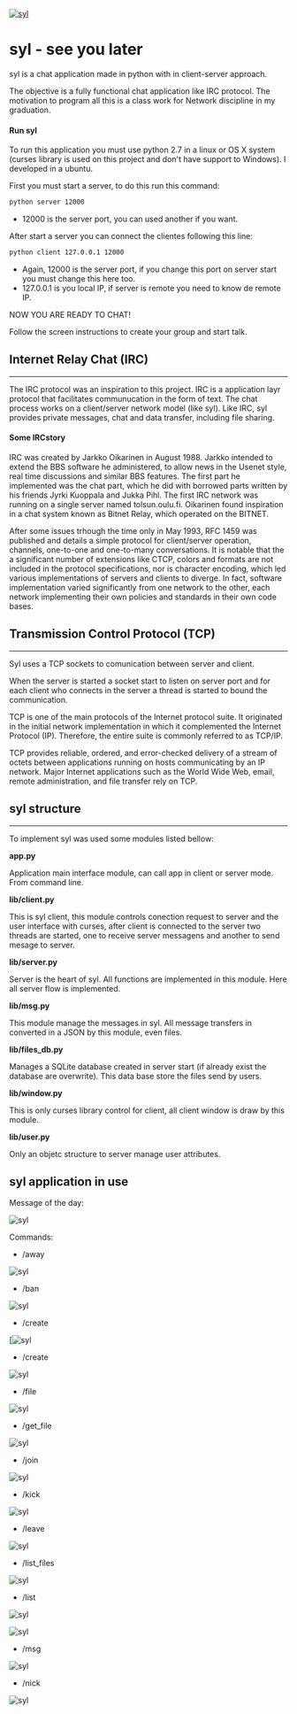  [![syl](https://github.com/ninovasc/syl/blob/master/readme_img/syl_logo.gif?raw=true)](https://github.com/ninovasc/syl/)

# syl - see you later

syl is a chat application made in python with in client-server approach.

The objective is a fully functional chat application like IRC protocol. The motivation to program all this is a class work for Network discipline in my graduation.

#### Run syl

To run this application you must use python 2.7 in a linux or OS X system (curses library is used on this project and don't have support to Windows). I developed in a ubuntu.

First you must start a server, to do this run this command:

```sh
python server 12000
```

* 12000 is the server port, you can used another if you want.

After start a server you can connect the clientes following this line:

```sh
python client 127.0.0.1 12000
```
* Again, 12000 is the server port, if you change this port on server start you must change this here too.
* 127.0.0.1 is you local IP, if server is remote you need to know de remote IP.

NOW YOU ARE READY TO CHAT!

Follow the screen instructions to create your group and start talk.

## Internet Relay Chat (IRC)
-------------------------------

The IRC protocol was an inspiration to this project. IRC is a application layr protocol that facilitates communucation in the form of text. The chat process works on a client/server network model (like syl). Like IRC, syl provides private messages, chat and data transfer, including file sharing.

#### Some IRCstory

IRC was created by Jarkko Oikarinen in August 1988. Jarkko intended to extend the BBS software he administered, to allow news in the Usenet style, real time discussions and similar BBS features. The first part he implemented was the chat part, which he did with borrowed parts written by his friends Jyrki Kuoppala and Jukka Pihl. The first IRC network was running on a single server named tolsun.oulu.fi. Oikarinen found inspiration in a chat system known as Bitnet Relay, which operated on the BITNET.

After some issues trhough the time only in May 1993, RFC 1459 was published and details a simple protocol for client/server operation, channels, one-to-one and one-to-many conversations. It is notable that the a significant number of extensions like CTCP, colors and formats are not included in the protocol specifications, nor is character encoding, which led various implementations of servers and clients to diverge. In fact, software implementation varied significantly from one network to the other, each network implementing their own policies and standards in their own code bases.

## Transmission Control Protocol (TCP)
-------------------------------

Syl uses a TCP sockets to comunication between server and client.

When the server is started a socket start to listen on server port and for each client who connects in the server a thread is started to bound the communication.

TCP is one of the main protocols of the Internet protocol suite. It originated in the initial network implementation in which it complemented the Internet Protocol (IP). Therefore, the entire suite is commonly referred to as TCP/IP.

TCP provides reliable, ordered, and error-checked delivery of a stream of octets between applications running on hosts communicating by an IP network. Major Internet applications such as the World Wide Web, email, remote administration, and file transfer rely on TCP.

## syl structure
-------------------------------

To implement syl was used some modules listed bellow:

**app.py**

Application main interface module, can call app in client or server mode.
From command line.

**lib/client.py**

This is syl client, this module controls conection request to server and the user interface with curses, after client is connected to the server two threads are started, one to receive server messagens and another to send mesage to server.

**lib/server.py**

Server is the heart of syl. All functions are implemented in this module. Here all server flow is implemented.

**lib/msg.py**

This module manage the messages in syl. All message transfers in converted in a JSON by this module, even files.

**lib/files_db.py**

Manages a SQLite database created in server start (if already exist the database are overwrite). This data base store the files send by users.

**lib/window.py**

This is only curses library control for client, all client window is draw by this module.

**lib/user.py**

Only an objetc structure to server manage user attributes.

## syl application in use

Message of the day:

 ![syl](https://github.com/ninovasc/syl/blob/master/readme_img/motd.png?raw=true)

Commands:

* /away

 ![syl](https://github.com/ninovasc/syl/blob/master/readme_img/away.png?raw=true)

* /ban <nick>

 ![syl](https://github.com/ninovasc/syl/blob/master/readme_img/ban.png?raw=true)

* /create <new group>

[![syl](https://github.com/ninovasc/syl/blob/master/readme_img/create.png?raw=true)

* /create <group>

 ![syl](https://github.com/ninovasc/syl/blob/master/readme_img/delete.png?raw=true)

* /file <path to file>

 ![syl](https://github.com/ninovasc/syl/blob/master/readme_img/file.png?raw=true)

 * /get_file <file>

 ![syl](https://github.com/ninovasc/syl/blob/master/readme_img/get_file.png?raw=true)

 * /join <group>

 ![syl](https://github.com/ninovasc/syl/blob/master/readme_img/join.png?raw=true)

 * /kick <nick>

 ![syl](https://github.com/ninovasc/syl/blob/master/readme_img/kick.png?raw=true)

 * /leave

 ![syl](https://github.com/ninovasc/syl/blob/master/readme_img/leave.png?raw=true)

 * /list_files

 ![syl](https://github.com/ninovasc/syl/blob/master/readme_img/list_files.png?raw=true)

 * /list

 ![syl](https://github.com/ninovasc/syl/blob/master/readme_img/list_groups.png?raw=true)

 ![syl](https://github.com/ninovasc/syl/blob/master/readme_img/list_user.png?raw=true)

 * /msg <nick> <text>

 ![syl](https://github.com/ninovasc/syl/blob/master/readme_img/msg.png?raw=true)

* /nick <new nick>

 ![syl](https://github.com/ninovasc/syl/blob/master/readme_img/nick.png?raw=true)
